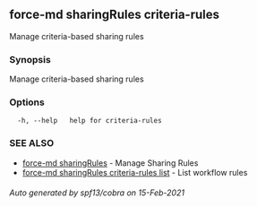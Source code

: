 ## force-md sharingRules criteria-rules

Manage criteria-based sharing rules

### Synopsis

Manage criteria-based sharing rules

### Options

```
  -h, --help   help for criteria-rules
```

### SEE ALSO

* [force-md sharingRules](force-md_sharingRules.md)	 - Manage Sharing Rules
* [force-md sharingRules criteria-rules list](force-md_sharingRules_criteria-rules_list.md)	 - List workflow rules

###### Auto generated by spf13/cobra on 15-Feb-2021
